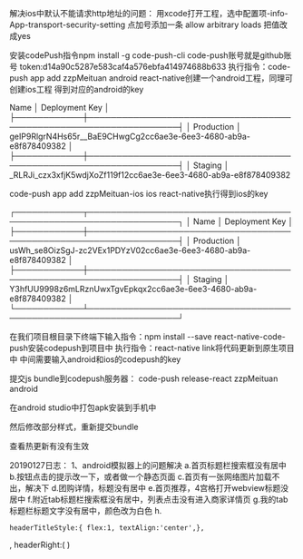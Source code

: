 解决ios中默认不能请求http地址的问题：
用xcode打开工程，选中配置项-info-App-transport-security-setting 点加号添加一条
allow arbitrary loads 把值改成yes
		
安装codePush指令npm install -g code-push-cli
code-push账号就是github账号
token:d14a90c5287e583caf4a576ebfa414974688b633
执行指令：code-push app add zzpMeituan android react-native创建一个android工程，同理可创建ios工程
得到对应的android的key

 Name       │ Deployment Key                                                   │
├────────────┼──────────────────────────────────────────────────────────────────┤
│ Production │ geIP9RlgrN4Hs65r__BaE9CHwgCg2cc6ae3e-6ee3-4680-ab9a-e8f878409382 │
├────────────┼──────────────────────────────────────────────────────────────────┤
│ Staging    │ _RLRJi_czx3xfjK5wdjXoZf119f12cc6ae3e-6ee3-4680-ab9a-e8f878409382

code-push app add zzpMeituan-ios ios react-native执行得到ios的key

┌────────────┬──────────────────────────────────────────────────────────────────┐
│ Name       │ Deployment Key                                                   │
├────────────┼──────────────────────────────────────────────────────────────────┤
│ Production │ usWh_se8OizSgJ-zc2VEx1PDYzV02cc6ae3e-6ee3-4680-ab9a-e8f878409382 │
├────────────┼──────────────────────────────────────────────────────────────────┤
│ Staging    │ Y3hfUU9998z6mLRznUwxTgvEpkqx2cc6ae3e-6ee3-4680-ab9a-e8f878409382 │
└────────────┴──────────────────────────────────────────────────────────────────┘

在我们项目根目录下终端下输入指令：npm install --save react-native-code-push安装codepush到项目中
执行指令：react-native link将代码更新到原生项目中
中间需要输入android和ios的codepush的key

提交js bundle到codepush服务器：
code-push release-react zzpMeituan android

在android studio中打包apk安装到手机中

然后修改部分样式，重新提交bundle

查看热更新有没有生效

20190127日志：
1、android模拟器上的问题解决
a.首页标题栏搜索框没有居中
b.按钮点击的提示改一下，或者做一个静态页面
c.首页有一张网络图片加载不出，解决下
d.团购详情，标题没有居中
e.首页推荐，4宫格打开webview标题没居中
f.附近tab标题栏搜索框没有居中，列表点击没有进入商家详情页
g.我的tab标题栏标题文字没有居中，颜色改为白色
h.


    headerTitleStyle:{ flex:1, textAlign:'center',},



,
    headerRight:(
      <View/>
    )













